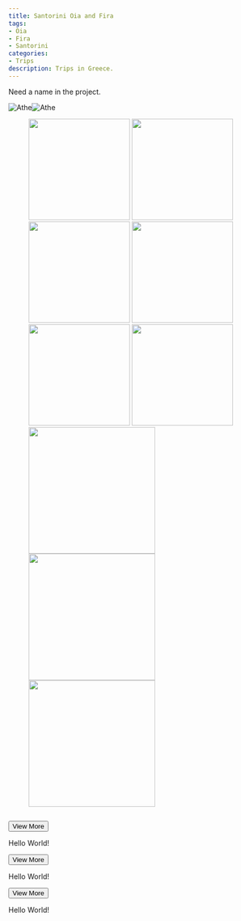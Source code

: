 ```yaml
---
title: Santorini Oia and Fira
tags: 
- Oia
- Fira
- Santorini
categories:
- Trips
description: Trips in Greece.
---
```


Need a name in the project.

![Athe](https://cdn.jsdelivr.net/gh/jingcs/picDB/trips/Greece/athens/gr_athe1.jpeg)![Athe](https://cdn.jsdelivr.net/gh/jingcs/picDB/trips/Greece/athens/gr_athe2.jpeg)



<figure>
  <img src="https://cdn.jsdelivr.net/gh/jingcs/picDB/trips/Greece/athens/gr_athe1.jpeg" width=200>
    <img src="https://cdn.jsdelivr.net/gh/jingcs/picDB/trips/Greece/athens/gr_athe3.jpeg" width=200>
  <img src="https://cdn.jsdelivr.net/gh/jingcs/picDB/trips/Greece/athens/gr_athe2.jpeg" width=200>
  <img src="https://cdn.jsdelivr.net/gh/jingcs/picDB/trips/Greece/athens/gr_athe9.jpeg" width=200>
  <img src="https://cdn.jsdelivr.net/gh/jingcs/picDB/trips/Greece/athens/gr_athe4.jpeg" width=200>
  <img src="https://cdn.jsdelivr.net/gh/jingcs/picDB/trips/Greece/athens/gr_athe5.jpeg" width=200>
  <img src="https://cdn.jsdelivr.net/gh/jingcs/picDB/trips/Greece/athens/gr_athe7.jpeg" width=250>
  <img src="https://cdn.jsdelivr.net/gh/jingcs/picDB/trips/Greece/athens/gr_athe6.jpeg" width=250>
  <img src="https://cdn.jsdelivr.net/gh/jingcs/picDB/trips/Greece/athens/gr_athe8.jpeg" width=250>
 </figure>


  

  

```css

```


<div class="container">
  <div class="card">
    <img src="https://mdbootstrap.com/img/Photos/Lightbox/Thumbnail/img%20(97).jpg" alt="" width: 150>
    <div class="info">
      <button>View More</button>
      <p>Hello World!</p>
    </div>
  </div>  
  <div class="card">
    <img src="http://farm4.staticflickr.com/3795/9269794168_3ac58fc15c_b.jpg" alt="" width: 150>
    <div class="info">
      <button>View More</button>
      <p>Hello World!</p>
    </div>
  </div>  
  <div class="card">
    <img src="https://www.taiwan.net.tw/resources/images/Attractions/0001097.jpg" alt="" width: 150>
    <div class="info">
      <button>View More</button>
      <p>Hello World!</p>
    </div>
  </div>
</div>


















